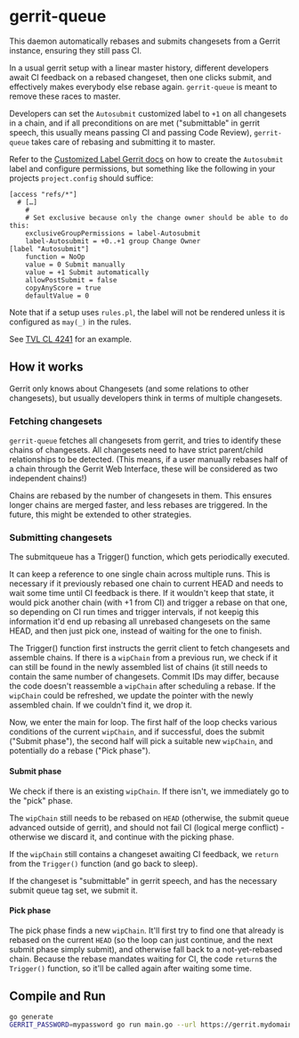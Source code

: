 # gerrit-queue

This daemon automatically rebases and submits changesets from a Gerrit
instance, ensuring they still pass CI.

In a usual gerrit setup with a linear master history, different developers
await CI feedback on a rebased changeset, then one clicks submit, and
effectively makes everybody else rebase again. `gerrit-queue` is meant to
remove these races to master.

Developers can set the `Autosubmit` customized label to `+1` on all changesets
in a chain, and if all preconditions on are met ("submittable" in gerrit
speech, this usually means passing CI and passing Code Review),
`gerrit-queue` takes care of rebasing and submitting it to master.

Refer to the [Customized Label Gerrit docs](https://gerrit-review.googlesource.com/Documentation/config-labels.html#label_custom)
on how to create the `Autosubmit` label and configure permissions, but
something like the following in your projects `project.config` should suffice:

```
[access "refs/*"]
  # […]
	#
	# Set exclusive because only the change owner should be able to do this:
	exclusiveGroupPermissions = label-Autosubmit
	label-Autosubmit = +0..+1 group Change Owner
[label "Autosubmit"]
	function = NoOp
	value = 0 Submit manually
	value = +1 Submit automatically
	allowPostSubmit = false
	copyAnyScore = true
	defaultValue = 0
```

Note that if a setup uses `rules.pl`, the label will not be rendered unless it
is configured as `may(_)` in the rules.

See [TVL CL 4241](https://cl.tvl.fyi/c/depot/+/4241) for an example.

## How it works
Gerrit only knows about Changesets (and some relations to other changesets),
but usually developers think in terms of multiple changesets.

### Fetching changesets
`gerrit-queue` fetches all changesets from gerrit, and tries to identify these
chains of changesets.
All changesets need to have strict parent/child relationships to be detected.
(This means, if a user manually rebases half of a chain through the Gerrit Web
Interface, these will be considered as two independent chains!)

Chains are rebased by the number of changesets in them. This ensures longer
chains are merged faster, and less rebases are triggered. In the future, this
might be extended to other strategies.

### Submitting changesets
The submitqueue has a Trigger() function, which gets periodically executed.

It can keep a reference to one single chain across multiple runs. This is
necessary if it previously rebased one chain to current HEAD and needs to wait
some time until CI feedback is there. If it wouldn't keep that state, it would
pick another chain (with +1 from CI) and trigger a rebase on that one, so
depending on CI run times and trigger intervals, if not keepig this information
it'd end up rebasing all unrebased changesets on the same HEAD, and then just
pick one, instead of waiting for the one to finish.

The Trigger() function first instructs the gerrit client to fetch changesets
and assemble chains.
If there is a `wipChain` from a previous run, we check if it can still be found
in the newly assembled list of chains (it still needs to contain the same
number of changesets. Commit IDs may differ, because the code doesn't reassemble
a `wipChain` after scheduling a rebase.
If the `wipChain` could be refreshed, we update the pointer with the newly
assembled chain. If we couldn't find it, we drop it.

Now, we enter the main for loop. The first half of the loop checks various
conditions of the current `wipChain`, and if successful, does the submit
("Submit phase"), the second half will pick a suitable new `wipChain`, and
potentially do a rebase ("Pick phase").

#### Submit phase
We check if there is an existing `wipChain`. If there isn't, we immediately go to
the "pick" phase.

The `wipChain` still needs to be rebased on `HEAD` (otherwise, the submit queue
advanced outside of gerrit), and should not fail CI (logical merge conflict) -
otherwise we discard it, and continue with the picking phase.

If the `wipChain` still contains a changeset awaiting CI feedback, we `return`
from the `Trigger()` function (and go back to sleep).

If the changeset is "submittable" in gerrit speech, and has the necessary
submit queue tag set, we submit it.

#### Pick phase
The pick phase finds a new `wipChain`. It'll first try to find one that already
is rebased on the current `HEAD` (so the loop can just continue, and the next
submit phase simply submit), and otherwise fall back to a not-yet-rebased
chain. Because the rebase mandates waiting for CI, the code `return`s the
`Trigger()` function, so it'll be called again after waiting some time.

## Compile and Run
```sh
go generate
GERRIT_PASSWORD=mypassword go run main.go --url https://gerrit.mydomain.com --username myuser --project myproject
```
